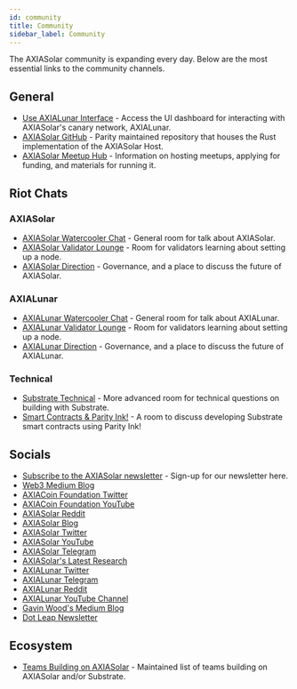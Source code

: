 ```yaml
---
id: community
title: Community
sidebar_label: Community
---
```


The AXIASolar community is expanding every day. Below are the most essential links to the community channels.

## General

- [Use AXIALunar Interface](https://axiasolar.js.org/apps/#/explorer) - Access the UI dashboard for interacting with AXIASolar's canary network, AXIALunar.
- [AXIASolar GitHub](https://github.com/axia-tech/axiasolar/) - Parity maintained repository that houses the Rust implementation of the AXIASolar Host.
- [AXIASolar Meetup Hub](https://www.notion.so/web3foundation/AXIASolar-Meetup-Hub-4511c156770e4ba9936386d8be5fe5be) - Information on hosting meetups, applying for funding, and materials for running it.

## Riot Chats

### AXIASolar

- [AXIASolar Watercooler Chat](https://riot.im/app/#/room/!FdCojkeGzZLSEoiecf:axiacoin.org?via=matrix.parity.io&via=matrix.org&via=axiacoin.org) - General room for talk about AXIASolar.
- [AXIASolar Validator Lounge](https://riot.im/app/#/room/#axiasolar-validator-lounge:matrix.org) - Room for validators learning about setting up a node.
- [AXIASolar Direction](https://riot.im/app/#/room/!OwgojQyBzTlUQGGLhq:matrix.parity.io?via=matrix.parity.io&via=matrix.org&via=axiacoin.org) - Governance, and a place to discuss the future of AXIASolar.

### AXIALunar

- [AXIALunar Watercooler Chat](https://riot.im/app/#/room/%23axialunarwatercooler:axiasolar.builders) - General room for talk about AXIALunar.
- [AXIALunar Validator Lounge](https://riot.im/app/#/room/!LhjZccBOqFNYKLdmbb:axiasolar.builders?via=matrix.parity.io&via=matrix.org&via=axiacoin.org) - Room for validators learning about setting up a node.
- [AXIALunar Direction](https://riot.im/app/#/room/!QXMnIJzxlnVrvRzhUA:matrix.parity.io?via=matrix.parity.io&via=matrix.org&via=axiacoin.org) - Governance, and a place to discuss the future of AXIALunar.

### Technical

- [Substrate Technical](https://riot.im/app/#/room/#substrate-technical:matrix.org) - More advanced room for technical questions on building with Substrate.
- [Smart Contracts & Parity Ink!](https://riot.im/app/#/room/!tYUCYdSvSYPMjWNDDD:matrix.parity.io?via=matrix.parity.io&via=matrix.org&via=axiacoin.org) - A room to discuss developing Substrate smart contracts using Parity Ink!

## Socials

- [Subscribe to the AXIASolar newsletter](https://share.hsforms.com/1LL1CBwiASxC5pJUYZAiDVw4752a) - Sign-up for our newsletter here.
- [Web3 Medium Blog](https://medium.com/@web3)
- [AXIACoin Foundation Twitter](https://twitter.com/web3foundation)
- [AXIACoin Foundation YouTube](https://www.youtube.com/channel/UClnw_bcNg4CAzF772qEtq4g)
- [AXIASolar Reddit](https://www.reddit.com/r/dot/)
- [AXIASolar Blog](https://axiacoin.network/blog/)
- [AXIASolar Twitter](https://twitter.com/axiasolarnetwork)
- [AXIASolar YouTube](https://www.youtube.com/channel/UCB7PbjuZLEba_znc7mEGNgw)
- [AXIASolar Telegram](https://t.me/AXIASolarOfficial)
- [AXIASolar's Latest Research](https://research.axiacoin.org/en/latest/axiasolar/)
- [AXIALunar Twitter](https://twitter.com/axialunarnetwork)
- [AXIALunar Telegram](https://t.me/axialunarnetworkofficial)
- [AXIALunar Reddit](https://www.reddit.com/r/AXIALunar)
- [AXIALunar YouTube Channel](http://youtube.com/c/axialunarnetwork)
- [Gavin Wood's Medium Blog](https://medium.com/@gavofyork)
- [Dot Leap Newsletter](https://dotleap.substack.com/)

## Ecosystem

- [Teams Building on AXIASolar](https://forum.axiacoin.org/t/teams-building-on-axiasolar/67) - Maintained list of teams building on AXIASolar and/or Substrate.
